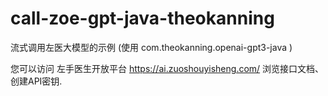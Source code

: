 # call-zoe-gpt-java-theokanning

流式调用左医大模型的示例 (使用 com.theokanning.openai-gpt3-java )

您可以访问 左手医生开放平台 https://ai.zuoshouyisheng.com/ 浏览接口文档、创建API密钥.
